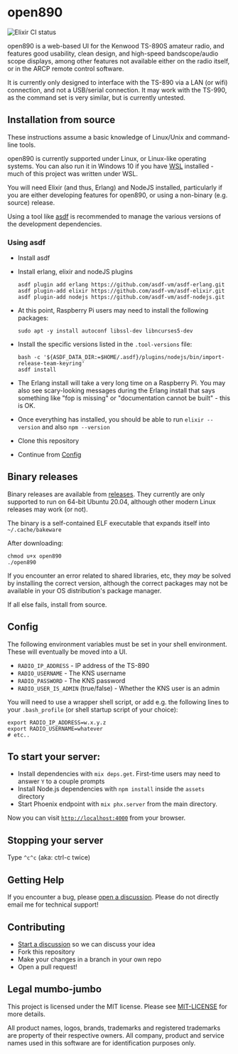 # open890

![Elixir CI status](https://github.com/tonyc/open890/workflows/Test/badge.svg)

open890 is a web-based UI for the Kenwood TS-890S amateur radio, and features good usability, 
clean design, and high-speed bandscope/audio scope displays, among other features not available
either on the radio itself, or in the ARCP remote control software.

It is currently only designed to interface with the TS-890 via a LAN (or wifi) connection, and not
a USB/serial connection. It may work with the TS-990, as the command set is very similar, but is
currently untested.

## Installation from source

These instructions assume a basic knowledge of Linux/Unix and command-line tools.

open890 is currently supported under Linux, or Linux-like operating systems. You can also run it
in Windows 10 if you have [WSL](https://docs.microsoft.com/en-us/windows/wsl/install-win10) installed - much of this project was written under WSL.

You will need Elixir (and thus, Erlang) and NodeJS installed, particularly if you are either
developing features for open890, or using a non-binary (e.g. source) release.

Using a tool like [asdf](https://asdf-vm.com/#/core-manage-asdf) is recommended
to manage the various versions of the development dependencies.

### Using asdf

  * Install asdf
  * Install erlang, elixir and nodeJS plugins

        asdf plugin add erlang https://github.com/asdf-vm/asdf-erlang.git
        asdf plugin-add elixir https://github.com/asdf-vm/asdf-elixir.git
        asdf plugin-add nodejs https://github.com/asdf-vm/asdf-nodejs.git

  * At this point, Raspberry Pi users may need to install the following packages:
  
        sudo apt -y install autoconf libssl-dev libncurses5-dev
  
  * Install the specific versions listed in the `.tool-versions` file:
 
        bash -c '${ASDF_DATA_DIR:=$HOME/.asdf}/plugins/nodejs/bin/import-release-team-keyring'
        asdf install

  * The Erlang install will take a very long time on a Raspberry Pi. You may also see scary-looking messages during the Erlang install that says something like "fop is missing" or "documentation cannot be built" - this is OK.       
  * Once everything has installed, you should be able to run `elixir --version` and also `npm --version`
  
  * Clone this repository
  
  * Continue from [Config](#config)


## Binary releases

Binary releases are available from [releases](https://github.com/tonyc/open890/releases/).
They currently are only supported to run on 64-bit Ubuntu 20.04, although other modern Linux releases may work (or not).

The binary is a self-contained ELF executable that expands itself into `~/.cache/bakeware`

After downloading:

    chmod u+x open890
    ./open890

If you encounter an error related to shared libraries, etc, they _may_ be solved by installing the correct version,
although the correct packages may not be available in your OS distribution's package manager. 

If all else fails, install from source.

## Config

The following environment variables must be set in your shell environment. These will eventually be moved into a UI.

  * `RADIO_IP_ADDRESS` - IP address of the TS-890
  * `RADIO_USERNAME` - The KNS username
  * `RADIO_PASSWORD` - The KNS password
  * `RADIO_USER_IS_ADMIN` (true/false) - Whether the KNS user is an admin

You will need to use a wrapper shell script, or add e.g. the following lines to your `.bash_profile` (or shell startup script of your choice):

    export RADIO_IP_ADDRESS=w.x.y.z
    export RADIO_USERNAME=whatever
    # etc..
        
## To start your server:

  * Install dependencies with `mix deps.get`. First-time users may need to answer `Y` to a couple prompts
  * Install Node.js dependencies with `npm install` inside the `assets` directory
  * Start Phoenix endpoint with `mix phx.server` from the main directory.

Now you can visit [`http://localhost:4000`](http://localhost:4000) from your browser.

## Stopping your server

Type `^c^c` (aka: ctrl-c twice)

## Getting Help

If you encounter a bug, please [open a discussion](https://github.com/tonyc/open890/discussions/new). Please do not directly email me for technical support!

## Contributing

* [Start a discussion](https://github.com/tonyc/open890/discussions/new) so we can discuss your idea
* Fork this repository
* Make your changes in a branch in your own repo
* Open a pull request!

## Legal mumbo-jumbo

This project is licensed under the MIT license. Please see [MIT-LICENSE](MIT-LICENSE) for more details.

All product names, logos, brands, trademarks and registered trademarks are property of their respective owners. All company, product and service names used in this software are for identification purposes only.

